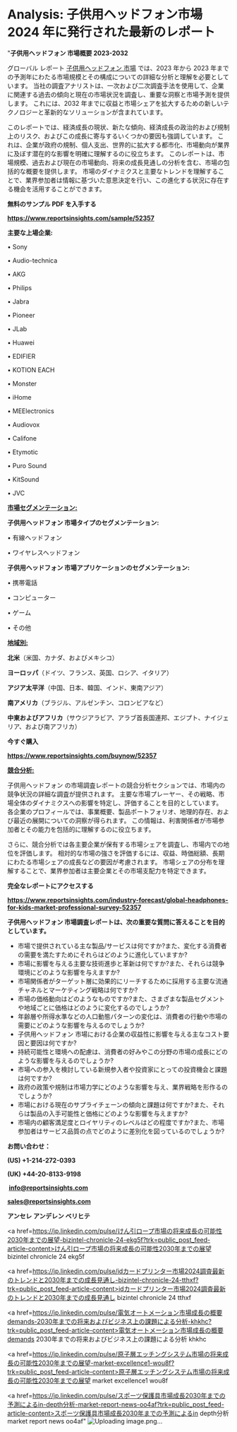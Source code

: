 # Analysis: 子供用ヘッドフォン市場 2024 年に発行された最新のレポート

"<strong>子供用ヘッドフォン 市場概要 2023-2032</strong>

グローバル レポート <a href=https://www.reportsinsights.com/sample/52357>子供用ヘッドフォン 市場</a> では、2023 年から 2023 年までの予測年にわたる市場規模とその構成についての詳細な分析と理解を必要としています。 当社の調査アナリストは、一次および二次調査手法を使用して、企業に関連する過去の傾向と現在の市場状況を調査し、重要な洞察と市場予測を提供します。 これには、2032 年までに収益と市場シェアを拡大​​するための新しいテクノロジーと革新的なソリューションが含まれています。

このレポートでは、経済成長の現状、新たな傾向、経済成長の政治的および規制上のリスク、およびこの成長に寄与するいくつかの要因も強調しています。 これは、企業が政府の規制、個人支出、世界的に拡大する都市化、市場動向が業界に及ぼす潜在的な影響を明確に理解するのに役立ちます。 このレポートは、市場規模、過去および現在の市場動向、将来の成長見通しの分析を含む、市場の包括的な概要を提供します。 市場のダイナミクスと主要なトレンドを理解することで、業界参加者は情報に基づいた意思決定を行い、この進化する状況に存在する機会を活用することができます。

<strong><b>無料のサンプル PDF を入手する</b></strong>

<a href=https://www.reportsinsights.com/sample/52357><strong><u>https://www.reportsinsights.com/sample/52357</u></strong></a>

<strong>主要な上場企業:</strong>

• Sony

• Audio-technica

• AKG

• Philips

• Jabra

• Pioneer

• JLab

• Huawei

• EDIFIER

• KOTION EACH

• Monster

• iHome

• MEElectronics

• Audiovox

• Califone

• Etymotic

• Puro Sound

• KitSound

• JVC

<strong><u>市場セグメンテーション</u></strong><strong><u>:</u></strong>

<strong>子供用ヘッドフォン 市場タイプのセグメンテーション:</strong>

• 有線ヘッドフォン

• ワイヤレスヘッドフォン

<strong>子供用ヘッドフォン 市場アプリケーションのセグメンテーション:</strong>

• 携帯電話

• コンピューター

• ゲーム

• その他

<strong><u>地域別</u></strong><strong><u>:</u></strong>

<strong>北米</strong>（米国、カナダ、およびメキシコ）

<strong>ヨーロッパ</strong>（ドイツ、フランス、英国、ロシア、イタリア）

<strong>アジア太平洋</strong>（中国、日本、韓国、インド、東南アジア）

<strong>南アメリカ</strong>（ブラジル、アルゼンチン、コロンビアなど）

<strong>中東およびアフリカ</strong>（サウジアラビア、アラブ首長国連邦、エジプト、ナイジェリア、および南アフリカ）

<strong>今すぐ購入</strong>

<a href=https://www.reportsinsights.com/buynow/52357><strong><u>https://www.reportsinsights.com/buynow/52357</u></strong></a>

<strong><u>競合分析:</u></strong>

子供用ヘッドフォン の市場調査レポートの競合分析セクションでは、市場内の競争状況の詳細な調査が提供されます。 主要な市場プレーヤー、その戦略、市場全体のダイナミクスへの影響を特定し、評価することを目的としています。 各企業のプロフィールでは、事業概要、製品ポートフォリオ、地理的存在、および最近の展開についての洞察が得られます。 この情報は、利害関係者が市場参加者とその能力を包括的に理解するのに役立ちます。

さらに、競合分析では各主要企業が保有する市場シェアを調査し、市場内での地位を評価します。 相対的な市場の強さを評価するには、収益、時価総額、長期にわたる市場シェアの成長などの要因が考慮されます。 市場シェアの分布を理解することで、業界参加者は主要企業とその市場支配力を特定できます。

<strong>完全なレポートにアクセスする</strong>

<a href=https://www.reportsinsights.com/industry-forecast/global-headphones-for-kids-market-professional-survey-52357><strong><u><b>https://www.reportsinsights.com/industry-forecast/global-headphones-for-kids-market-professional-survey-52357</b></u></strong></a>

<strong><b>子供用ヘッドフォン 市場調査レポートは、次の重要な質問に答えることを目的としています。</b></strong>
<ul>
  <li>市場で提供されている主な製品/サービスは何ですか?また、変化する消費者の需要を満たすためにそれらはどのように進化していますか?</li>
  <li>市場に影響を与える主要な技術進歩と革新は何ですか?また、それらは競争環境にどのような影響を与えますか?</li>
  <li>市場関係者がターゲット層に効果的にリーチするために採用する主要な流通チャネルとマーケティング戦略は何ですか?</li>
  <li>市場の価格動向はどのようなものですか?また、さまざまな製品セグメントや地域ごとに価格はどのように変化するのでしょうか?</li>
  <li>年齢層や所得水準などの人口動態パターンの変化は、消費者の行動や市場の需要にどのような影響を与えるのでしょうか?</li>
  <li>子供用ヘッドフォン 市場における企業の収益性に影響を与える主なコスト要因と要因は何ですか?</li>
  <li>持続可能性と環境への配慮は、消費者の好みやこの分野の市場の成長にどのような影響を与えるのでしょうか?</li>
  <li>市場への参入を検討している新規参入者や投資家にとっての投資機会と課題は何ですか?</li>
  <li>政府の政策や規制は市場力学にどのような影響を与え、業界戦略を形作るのでしょうか?</li>
  <li>市場における現在のサプライチェーンの傾向と課題は何ですか?また、それらは製品の入手可能性と価格にどのような影響を与えますか?</li>
  <li>市場内の顧客満足度とロイヤリティのレベルはどの程度ですか?また、市場参加者はサービス品質の点でどのように差別化を図っているのでしょうか?</li>
</ul>
<strong>お問い合わせ：</strong>

<strong>(US) +1-214-272-0393</strong>

<strong>(UK) +44-20-8133-9198</strong>

<strong> </strong><a href=info@reportsinsights.com><strong><u>info@reportsinsights.com</u></strong></a>

<a href=sales@reportsinsights.com><strong><u>sales@reportsinsights.com</u></strong></a>

<strong>アンセレ アンデレン ベリヒテ</strong>

<a href=https://jp.linkedin.com/pulse/けん引ロープ市場の将来成長の可能性2030年までの展望-bizintel-chronicle-24-ekg5f?trk=public_post_feed-article-content>けん引ロープ市場の将来成長の可能性2030年までの展望 bizintel chronicle 24 ekg5f</a>

<a href=https://jp.linkedin.com/pulse/idカードプリンター市場2024調査最新のトレンドと2030年までの成長見通し-bizintel-chronicle-24-tthxf?trk=public_post_feed-article-content>idカードプリンター市場2024調査最新のトレンドと2030年までの成長見通し bizintel chronicle 24 tthxf</a>

<a href=https://jp.linkedin.com/pulse/電気オートメーション市場成長の概要demands-2030年までの将来およびビジネス上の課題による分析-khkhc?trk=public_post_feed-article-content>電気オートメーション市場成長の概要demands 2030年までの将来およびビジネス上の課題による分析 khkhc</a>

<a href=https://jp.linkedin.com/pulse/原子層エッチングシステム市場の将来成長の可能性2030年までの展望-market-excellence1-wou8f?trk=public_post_feed-article-content>原子層エッチングシステム市場の将来成長の可能性2030年までの展望 market excellence1 wou8f</a>

<a href=https://jp.linkedin.com/pulse/スポーツ保護具市場成長2030年までの予測によるin-depth分析-market-report-news-oo4af?trk=public_post_feed-article-content>スポーツ保護具市場成長2030年までの予測によるin depth分析 market report news oo4af</a>"
![Uploading image.png…]()
